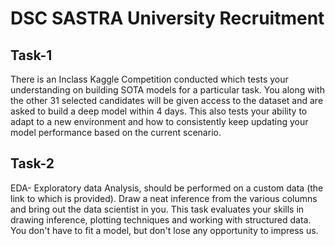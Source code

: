 # DSC SASTRA University Recruitment 

## Task-1
There is an Inclass Kaggle Competition conducted which tests your understanding on building SOTA models for a particular task. You along with the other 31 selected candidates will be given access to the dataset and are asked to build a deep model within 4 days. This also tests your ability to adapt to a new environment and how to consistently keep updating your model performance based on the current scenario.
## Task-2
EDA- Exploratory data Analysis, should be performed on a custom data (the link to which is provided). Draw a neat inference from the various columns and bring out the data scientist in you. This task evaluates your skills in drawing inference, plotting techniques and working with structured data. You don't have to fit a model, but don't lose any opportunity to impress us.
